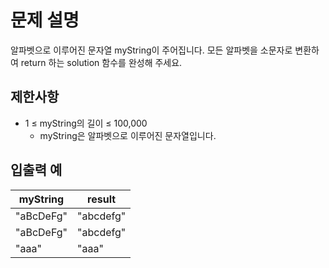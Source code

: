 # 문제 설명
알파벳으로 이루어진 문자열 myString이 주어집니다. 모든 알파벳을 소문자로 변환하여 return 하는 solution 함수를 완성해 주세요.

## 제한사항
- 1 ≤ myString의 길이 ≤ 100,000
    - myString은 알파벳으로 이루어진 문자열입니다.
## 입출력 예
|myString|result|
|------|---|
|"aBcDeFg"|"abcdefg"|
|"aBcDeFg"|"abcdefg"|
|"aaa"|"aaa"|
